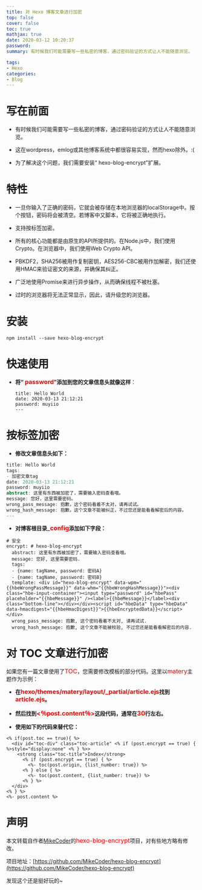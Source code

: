 ```yaml
---
title: 对 Hexo 博客文章进行加密
top: false
cover: false
toc: true
mathjax: true
date: 2020-03-12 10:20:37
password:
summary: 有时候我们可能需要写一些私密的博客，通过密码验证的方式让人不能随意浏览。

tags:
- Hexo
categories:
- Blog
---
```


# 写在前面 #

- 有时候我们可能需要写一些私密的博客，通过密码验证的方式让人不能随意浏览。

- 这在wordpress，emlog或其他博客系统中都很容易实现，然而hexo除外。:(

- 为了解决这个问题，我们需要安装“ hexo-blog-encrypt”扩展。


# 特性 #

- 一旦你输入了正确的密码，它就会被存储在本地浏览器的localStorage中。按个按钮，密码将会被清空。若博客中又脚本，它将被正确地执行。

- 支持按标签加密。

- 所有的核心功能都是由原生的API所提供的。在Node.js中，我们使用Crypto。在浏览器中，我们使用Web Crypto API。

- PBKDF2，SHA256被用作复制密钥，AES256-CBC被用作加解密，我们还使用HMAC来验证密文的来源，并确保其纠正。

- 广泛地使用Promise来进行异步操作，从而确保线程不被杜塞。

- 过时的浏览器将无法正常显示，因此，请升级您的浏览器。


# 安装 #

```javascriptj
npm install --save hexo-blog-encrypt
```

# 快速使用 #

- **将“ <font color=red size=3>password</font>”添加到您的文章信息头就像这样**：
       
  
    ```javascriptj
    title: Hello World
    date: 2020-03-13 21:12:21
    password: muyiio
    ---
    ```





# 按标签加密 #

- **修改文章信息头如下：**



```java
title: Hello World
tags:
- 加密文章tag
date: 2020-03-13 21:12:21
password: muyiio
abstract: 这里有东西被加密了，需要输入密码查看哦。
message: 您好，这里需要密码。
wrong_pass_message: 抱歉，这个密码看着不太对，请再试试。
wrong_hash_message: 抱歉，这个文章不能被纠正，不过您还是能看看解密后的内容。
---
```






- **对博客根目录<font color=red size=3>_config</font>添加如下字段：**



```javascriptj
# 安全
encrypt: # hexo-blog-encrypt
  abstract: 这里有东西被加密了，需要输入密码查看哦。
  message: 您好, 这里需要密码.
  tags:
  - {name: tagName, password: 密码A}
  - {name: tagName, password: 密码B}
  template: <div id="hexo-blog-encrypt" data-wpm="{{hbeWrongPassMessage}}" data-whm="{{hbeWrongHashMessage}}"><div class="hbe-input-container"><input type="password" id="hbePass" placeholder="{{hbeMessage}}" /><label>{{hbeMessage}}</label><div class="bottom-line"></div></div><script id="hbeData" type="hbeData" data-hmacdigest="{{hbeHmacDigest}}">{{hbeEncryptedData}}</script></div>
  wrong_pass_message: 抱歉, 这个密码看着不太对, 请再试试.
  wrong_hash_message: 抱歉, 这个文章不能被校验, 不过您还是能看看解密后的内容.
```






# 对 TOC 文章进行加密 #

如果您有一篇文章使用了<font color=red size=3>TOC</font>，您需要修改模板的部分代码。这里以<font color=red size=3>matery</font>主题作为示例：

- **在<font color=red size=3>hexo/themes/matery/layout/_partial/article.ejs</font>找到<font color=red size=3>article.ejs</font>。**

- **然后找到<font color=red size=3><％post.content％></font>这段代码，通常在<font color=red size=3>30</font>行左右。**

- **使用如下的代码来替代它：**
  
    	

```javascriptj
<% if(post.toc == true){ %>
  <div id="toc-div" class="toc-article" <% if (post.encrypt == true) { %>style="display:none" <% } %>>
    <strong class="toc-title">Index</strong>
      <% if (post.encrypt == true) { %>
        <%- toc(post.origin, {list_number: true}) %>
      <% } else { %>
        <%- toc(post.content, {list_number: true}) %>
      <% } %>
  </div>
<% } %>
<%- post.content %>
```



# 声明 #

本文转载自作者[MikeCoder](https://github.com/MikeCoder/hexo-blog-encrypt)的<font color=red size=3>hexo-blog-encrypt</font>项目，对有些地方略有修改。



项目地址：[https://github.com/MikeCoder/hexo-blog-encrypt](https://github.com/MikeCoder/hexo-blog-encrypt)



发现这个还是挺好玩的~